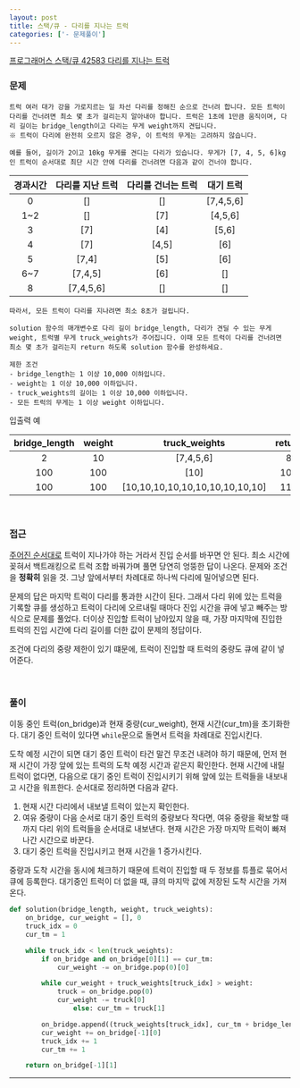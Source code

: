 ```yaml
---
layout: post
title: 스택/큐 - 다리를 지나는 트럭
categories: ['- 문제풀이']
---
```


[프로그래머스 스택/큐 42583 다리를 지나는 트럭](https://programmers.co.kr/learn/courses/30/lessons/42583)



### 문제

```
트럭 여러 대가 강을 가로지르는 일 차선 다리를 정해진 순으로 건너려 합니다. 모든 트럭이 다리를 건너려면 최소 몇 초가 걸리는지 알아내야 합니다. 트럭은 1초에 1만큼 움직이며, 다리 길이는 bridge_length이고 다리는 무게 weight까지 견딥니다.
※ 트럭이 다리에 완전히 오르지 않은 경우, 이 트럭의 무게는 고려하지 않습니다.

예를 들어, 길이가 2이고 10kg 무게를 견디는 다리가 있습니다. 무게가 [7, 4, 5, 6]kg인 트럭이 순서대로 최단 시간 안에 다리를 건너려면 다음과 같이 건너야 합니다.
```

| 경과시간 | 다리를 지난 트럭 | 다리를 건너는 트럭 | 대기 트럭 |
| :------: | :--------------: | :----------------: | :-------: |
|    0     |        []        |         []         | [7,4,5,6] |
|   1~2    |        []        |        [7]         |  [4,5,6]  |
|    3     |       [7]        |        [4]         |   [5,6]   |
|    4     |       [7]        |       [4,5]        |    [6]    |
|    5     |      [7,4]       |        [5]         |    [6]    |
|   6~7    |     [7,4,5]      |        [6]         |    []     |
|    8     |    [7,4,5,6]     |         []         |    []     |

```
따라서, 모든 트럭이 다리를 지나려면 최소 8초가 걸립니다.

solution 함수의 매개변수로 다리 길이 bridge_length, 다리가 견딜 수 있는 무게 weight, 트럭별 무게 truck_weights가 주어집니다. 이때 모든 트럭이 다리를 건너려면 최소 몇 초가 걸리는지 return 하도록 solution 함수를 완성하세요.

제한 조건
- bridge_length는 1 이상 10,000 이하입니다.
- weight는 1 이상 10,000 이하입니다.
- truck_weights의 길이는 1 이상 10,000 이하입니다.
- 모든 트럭의 무게는 1 이상 weight 이하입니다.
```

입출력 예

| bridge_length | weight |          truck_weights          | return |
| :-----------: | :----: | :-----------------------------: | :----: |
|       2       |   10   |            [7,4,5,6]            |   8    |
|      100      |  100   |              [10]               |  101   |
|      100      |  100   | [10,10,10,10,10,10,10,10,10,10] |  110   |

<br>

### 접근

<u>주어진 순서대로</u> 트럭이 지나가야 하는 거라서 진입 순서를 바꾸면 안 된다. 최소 시간에 꽂혀서 백트래킹으로 트럭 조합 바꿔가며 풀면 당연히 엉뚱한 답이 나온다. 문제와 조건을 **정확히** 읽을 것. 그냥 앞에서부터 차례대로 하나씩 다리에 밀어넣으면 된다.

문제의 답은 마지막 트럭이 다리를 통과한 시간이 된다. 그래서 다리 위에 있는 트럭을 기록할 큐를 생성하고 트럭이 다리에 오르내릴 때마다 진입 시간을 큐에 넣고 빼주는 방식으로 문제를 풀었다. 더이상 진입할 트럭이 남아있지 않을 때, 가장 마지막에 진입한 트럭의 진입 시간에 다리 길이를 더한 값이 문제의 정답이다.

조건에 다리의 중량 제한이 있기 떄문에, 트럭이 진입할 때 트럭의 중량도 큐에 같이 넣어준다.

<br>

### 풀이

이동 중인 트럭(on_bridge)과 현재 중량(cur_weight), 현재 시간(cur_tm)을 초기화한다. 대기 중인 트럭이 있다면 `while`문으로 돌면서 트럭을 차례대로 진입시킨다.

도착 예정 시간이 되면 대기 중인 트럭이 타건 말건 무조건 내려야 하기 때문에, 먼저 현재 시간이 가장 앞에 있는 트럭의 도착 예정 시간과 같은지 확인한다. 현재 시간에 내릴 트럭이 없다면, 다음으로 대기 중인 트럭이 진입시키기 위해 앞에 있는 트럭들을 내보내고 시간을 워프한다. 순서대로 정리하면 다음과 같다.

1. 현재 시간 다리에서 내보낼 트럭이 있는지 확인한다.
2. 여유 중량이 다음 순서로 대기 중인 트럭의 중량보다 작다면, 여유 중량을 확보할 때까지 다리 위의 트럭들을 순서대로 내보낸다. 현재 시간은 가장 마지막 트럭이 빠져나간 시간으로 바꾼다.
3. 대기 중인 트럭을 진입시키고 현재 시간을 1 증가시킨다.

중량과 도착 시간을 동시에 체크하기 때문에 트럭이 진입할 때 두 정보를 튜플로 묶어서 큐에 등록한다. 대기중인 트럭이 더 없을 때, 큐의 마지막 값에 저장된 도착 시간을 가져온다.

```python
def solution(bridge_length, weight, truck_weights):
    on_bridge, cur_weight = [], 0
    truck_idx = 0
    cur_tm = 1

    while truck_idx < len(truck_weights):
        if on_bridge and on_bridge[0][1] == cur_tm:
            cur_weight -= on_bridge.pop(0)[0]

        while cur_weight + truck_weights[truck_idx] > weight:
            truck = on_bridge.pop(0)
            cur_weight -= truck[0]
				else: cur_tm = truck[1]

        on_bridge.append((truck_weights[truck_idx], cur_tm + bridge_length))
        cur_weight += on_bridge[-1][0]
        truck_idx += 1
        cur_tm += 1

    return on_bridge[-1][1]
```

---

